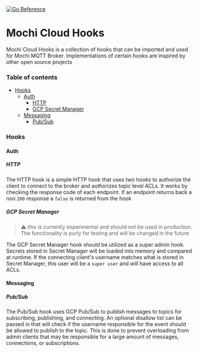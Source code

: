 [![Go Reference](https://pkg.go.dev/badge/github.com/mochi-co/mqtt.svg)](https://pkg.go.dev/github.com/dgduncan/mochi-cloud-hooks)

# Mochi Cloud Hooks

Mochi Cloud Hooks is a collection of hooks that can be imported and used for Mochi MQTT Broker.
Implementations of certain hooks are inspired by other open source projects

### Table of contents

<!-- MarkdownTOC -->

- [Hooks](#hooks)
    - [Auth](#auth)
        - [HTTP](#http-auth)
        - [GCP Secret Manager](#gcp-secret-manager)
    - [Messaging](#messaging)
        - [Pub/Sub](#pubsub)
    

<!-- /MarkdownTOC -->

### Hooks

#### Auth

##### HTTP

The HTTP hook is a simple HTTP hook that uses two hooks to authorize the client to connect to the broker and authorizes topic level ACLs.
It works by checking the response code of each endpoint. If an endpoint returns back a non `200` response a `false` is returned from the hook

##### GCP Secret Manager
> :warning: this is currently experimental and should not be used in production. The functionality is purly for testing and will be changed in the future

The GCP Secret Manager hook should be utilized as a super admin hook. Secrets stored in Secret Manager will be loaded into memory and compared at runtime. If the connecting client's username matches what is stored in Secret Manager, this user will be a `super user` and will have access to all ACLs. 

#### Messaging

##### Pub/Sub

The Pub/Sub hook uses GCP Pub/Sub to publish messages to topics for subscribing, publishing, and connecting. An optional disallow list can be passed in that will check if the username responsible for the event should be allowed to publish to the topic. This is done to prevent overloading from admin clients that may be responsible for a large amount of messages, connections, or subscriptions.


